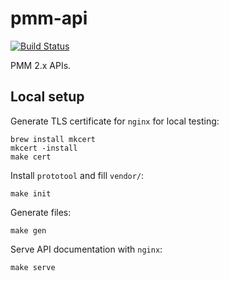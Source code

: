 # pmm-api

[![Build Status](https://travis-ci.org/percona/pmm.svg?branch=master)](https://travis-ci.org/percona/pmm)

PMM 2.x APIs.

## Local setup

Generate TLS certificate for `nginx` for local testing:
```
brew install mkcert
mkcert -install
make cert
```

Install `prototool` and fill `vendor/`:
```
make init
```

Generate files:
```
make gen
```

Serve API documentation with `nginx`:
```
make serve
```
